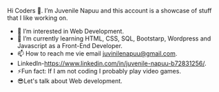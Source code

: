 
 Hi Coders 👋.
 I’m Juvenile Napuu and this account is a showcase of stuff that I like working on.
- 👀 I’m interested in Web Development.
- 🌱 I’m currently learning HTML, CSS, SQL, Bootstarp, Wordpress and Javascript as a Front-End Developer.
- 📫 How to reach me vie email juvinilenapuu@gmail.com.
- LinkedIn-https://www.linkedin.com/in/juvenile-napuu-b72831256/.
- ⚡Fun fact: If I am not coding I probably  play video games.
- 😎Let's talk about Web development.

<!---
Juvenilenapuu/Juvenilenapuu is a ✨ special ✨ repository because its `README.md` (this file) appears on your GitHub profile.
You can click the Preview link to take a look at your changes.
--->
